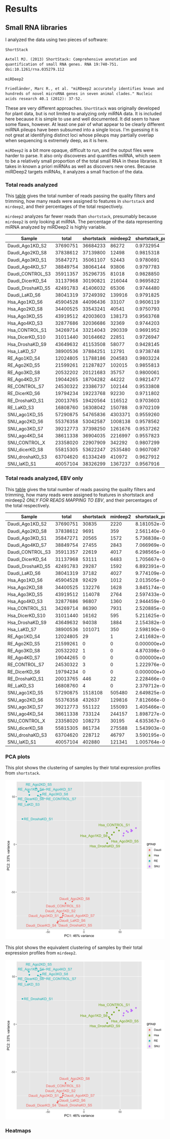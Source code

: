 # Results

## Small RNA libraries

I analyzed the data using two pieces of software:

`ShortStack`

    Axtell MJ. (2013) ShortStack: Comprehensive annotation and
    quantification of small RNA genes. RNA 19:740-751.
    doi:10.1261/rna.035279.112

`miRDeep2`

    Friedländer, Marc R., et al. "miRDeep2 accurately identifies known and hundreds of novel microRNA genes in seven animal clades." Nucleic acids research 40.1 (2012): 37-52.

These are very different approaches. `ShortStack` was originally developed for plant data, but is not limited to analyzing only miRNA data. It is included here because it is simple to use and well documented. It did seem to have some flaws, however. At least one pair of what appear to be clearly different miRNA pileups have been subsumed into a single locus. I'm guessing it is not great at identifying distinct loci whose pileups may partially overlap when sequencing is extremely deep, as it is here. 

`miRDeep2` is a bit more opaque, difficult to run, and the output files were harder to parse. It also only discoveres and quantifies miRNA, which seem to be a relatively small proportion of the total small RNA in these libraries. It takes in known a priori miRNAs as well as discovers new ones. Because miRDeep2 targets miRNAs, it analyzes a small fraction of the data. 

### Total reads analyzed

This [table](reads.csv) gives the total number of reads passing the quality filters and trimming, how many reads were assigned to features in `shortstack` and `mirdeep2`, and their percentages of the total respectively. 

`mirdeep2` analyzes far fewer reads than `shortstack`, presumably because `mirdeep2` is only looking at miRNA. The percentage of the data representing miRNA analyzed by miRDeep2 is highly variable. 

| Sample            |    total | shortstack | mirdeep2 |shortstack_prop | mirdeep2_prop |
| ------------------|----------|------------|----------|---------------|------------- |
| Daudi_Ago1KD_S2   | 37690751 |   36684233 |    86272 |     0.9732954 | 0.0022889435 |
| Daudi_Ago2KD_S8   | 37838612 |   37139800 |    12498 |     0.9815318 | 0.0003302975 |
| Daudi_Ago3KD_S1   | 35847271 |   35061107 |    52443 |     0.9780691 | 0.0014629566 |
| Daudi_Ago4KD_S7   | 38849754 |   38064144 |    93806 |     0.9797783 | 0.0024145841 |
| Daudi_CONTROL_S3  | 35911357 |   35296735 |    81018 |     0.9828850 | 0.0022560551 |
| Daudi_DicerKD_S4  | 31137968 |   30190821 |   216044 |     0.9695822 | 0.0069382819 |
| Daudi_DroshaKD_S5 | 42491783 |   41406032 |    65306 |     0.9744480 | 0.0015369089 |
| Daudi_LaKD_S6     | 38041319 |   37249392 |   139916 |     0.9791825 | 0.0036780008 |
| Hsa_Ago1KD_S6     | 45904528 |   44096436 |    33107 |     0.9606119 | 0.0007212143 |
| Hsa_Ago2KD_S8     | 34400525 |   33543241 |    40541 |     0.9750793 | 0.0011784995 |
| Hsa_Ago3KD_S5     | 43919512 |   42003603 |   138173 |     0.9563768 | 0.0031460504 |
| Hsa_Ago4KD_S3     | 32877686 |   32036686 |    32369 |     0.9744203 | 0.0009845279 |
| Hsa_CONTROL_S1    | 34269714 |   33214043 |   290339 |     0.9691952 | 0.0084721746 |
| Hsa_DicerKD_S10   | 31011440 |   30164662 |    22851 |     0.9726947 | 0.0007368571 |
| Hsa_DroshaKD_S9   | 43649632 |   41153508 |    58077 |     0.9428145 | 0.0013305267 |
| Hsa_LaKD_S7       | 38900536 |   37884251 |    12791 |     0.9738748 | 0.0003288130 |
| RE_Ago1KD_S4      | 12024805 |   11788186 |   204583 |     0.9803224 | 0.0170134152 |
| RE_Ago2KD_S5      | 21599261 |   21287827 |   102015 |     0.9855813 | 0.0047230783 |
| RE_Ago3KD_S8      | 20532202 |   20121683 |    35757 |     0.9800061 | 0.0017415083 |
| RE_Ago4KD_S7      | 19044265 |   18704282 |    44222 |     0.9821477 | 0.0023220639 |
| RE_CONTROL_S7     | 24530322 |   23386737 |   102144 |     0.9533808 | 0.0041639894 |
| RE_DicerKD_S6     | 19794234 |   19223768 |    92230 |     0.9711802 | 0.0046594377 |
| RE_DroshaKD_S1    | 20013765 |   19420564 |   116512 |     0.9703603 | 0.0058215933 |
| RE_LaKD_S3        | 16808760 |   16308042 |   150788 |     0.9702109 | 0.0089707986 |
| SNU_ago1KD_S5     | 57290875 |   54765836 |  4303371 |     0.9559260 | 0.0751144227 |
| SNU_ago2KD_S6     | 55376358 |   53042587 |  1008138 |     0.9578562 | 0.0182052059 |
| SNU_ago3KD_S7     | 39212773 |   37398250 |  1261676 |     0.9537262 | 0.0321751282 |
| SNU_ago4KD_S4     | 38611338 |   36904035 |  2216997 |     0.9557823 | 0.0574182899 |
| SNU_CONTROL_X     | 23358020 |   22907909 |   342292 |     0.9807299 | 0.0146541530 |
| SNU_dicerKD_S8    | 55815305 |   53622247 |  2535480 |     0.9607087 | 0.0454262500 |
| SNU_droshaKD_S3   | 63704620 |   61334249 |   410972 |     0.9627912 | 0.0064512119 |
| SNU_laKD_S1       | 40057104 |   38326299 |  1367237 |     0.9567916 | 0.0341321979 |



### Total reads analyzed, EBV only

This [table](ebvreads.csv) gives the total number of reads passing the quality filters and trimming, how many reads were assigned to features in shortstack and mirdeep2 _ONLY FOR READS MAPPING TO EBV_, and their percentages of the total respectively.  

| Sample            |    total | shortstack | mirdeep2 | shortstack_prop | mirdeep2_prop|
| ------------------|----------|------------|----------|----------------|-------------|
| Daudi_Ago1KD_S2   | 37690751 |      30835 |     2220 |   8.181052e-04 | 5.890039e-05|
| Daudi_Ago2KD_S8   | 37838612 |       9691 |      359 |   2.561140e-04 | 9.487663e-06|
| Daudi_Ago3KD_S1   | 35847271 |      20565 |     1572 |   5.736838e-04 | 4.385271e-05|
| Daudi_Ago4KD_S7   | 38849754 |      27455 |     2843 |   7.066969e-04 | 7.317936e-05|
| Daudi_CONTROL_S3  | 35911357 |      22619 |     4017 |   6.298565e-04 | 1.118588e-04|
| Daudi_DicerKD_S4  | 31137968 |      53111 |     6483 |   1.705667e-03 | 2.082024e-04|
| Daudi_DroshaKD_S5 | 42491783 |      29287 |     1592 |   6.892391e-04 | 3.746607e-05|
| Daudi_LaKD_S6     | 38041319 |      37182 |     4027 |   9.774109e-04 | 1.058586e-04|
| Hsa_Ago1KD_S6     | 45904528 |      92429 |     1012 |   2.013505e-03 | 2.204576e-05|
| Hsa_Ago2KD_S8     | 34400525 |     132276 |     1628 |   3.845174e-03 | 4.732486e-05|
| Hsa_Ago3KD_S5     | 43919512 |     114078 |     2764 |   2.597433e-03 | 6.293330e-05|
| Hsa_Ago4KD_S3     | 32877686 |      96807 |     1360 |   2.944459e-03 | 4.136544e-05|
| Hsa_CONTROL_S1    | 34269714 |      86390 |     7931 |   2.520885e-03 | 2.314288e-04|
| Hsa_DicerKD_S10   | 31011440 |      16162 |      595 |   5.211625e-04 | 1.918647e-05|
| Hsa_DroshaKD_S9   | 43649632 |      94038 |     1884 |   2.154382e-03 | 4.316188e-05|
| Hsa_LaKD_S7       | 38900536 |     101071 |      350 |   2.598190e-03 | 8.997305e-06|
| RE_Ago1KD_S4      | 12024805 |         29 |        1 |   2.411682e-06 | 8.316143e-08|
| RE_Ago2KD_S5      | 21599261 |          0 |        0 |   0.000000e+00 | 0.000000e+00|
| RE_Ago3KD_S8      | 20532202 |          1 |        0 |   4.870398e-08 | 0.000000e+00|
| RE_Ago4KD_S7      | 19044265 |          0 |        0 |   0.000000e+00 | 0.000000e+00|
| RE_CONTROL_S7     | 24530322 |          3 |        0 |   1.222976e-07 | 0.000000e+00|
| RE_DicerKD_S6     | 19794234 |          0 |        0 |   0.000000e+00 | 0.000000e+00|
| RE_DroshaKD_S1    | 20013765 |        446 |       22 |   2.228466e-05 | 1.099243e-06|
| RE_LaKD_S3        | 16808760 |          4 |        0 |   2.379712e-07 | 0.000000e+00|
| SNU_ago1KD_S5     | 57290875 |    1518108 |   505480 |   2.649825e-02 | 8.823046e-03|
| SNU_ago2KD_S6     | 55376358 |     432637 |   129816 |   7.812666e-03 | 2.344250e-03|
| SNU_ago3KD_S7     | 39212773 |     551122 |   155093 |   1.405466e-02 | 3.955165e-03|
| SNU_ago4KD_S4     | 38611338 |     733124 |   244157 |   1.898727e-02 | 6.323453e-03|
| SNU_CONTROL_X     | 23358020 |     108273 |    30195 |   4.635367e-03 | 1.292704e-03|
| SNU_dicerKD_S8    | 55815305 |     861734 |   275588 |   1.543903e-02 | 4.937499e-03|
| SNU_droshaKD_S3   | 63704620 |     228712 |    46797 |   3.590195e-03 | 7.345935e-04|
| SNU_laKD_S1       | 40057104 |     402880 |   121341 |   1.005764e-02 | 3.029201e-03|

### PCA plots

This plot shows the clustering of samples by their total expression profiles from `shortstack`. 

![shortstack PCA](figs/shortstack_PCA.png)

This plot shows the equivalent clustering of samples by their total expression profiles from `mirdeep2`. 

![shortstack PCA](figs/shortstack_PCA.png)


### Heatmaps



